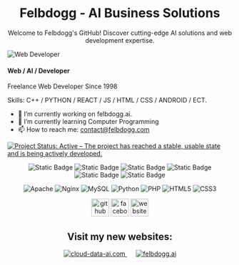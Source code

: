 <div align="center">
    <h1>Felbdogg - AI Business Solutions</h1>
    <p>Welcome to Felbdogg's GitHub! Discover cutting-edge AI solutions and web development expertise.</p>
</div>

![Web Developer](https://felbdogg.com/assets/logo.png)
#### Web / AI / Developer

Freelance Web Developer Since 1998

Skills: C++ / PYTHON / REACT / JS / HTML / CSS / ANDROID / ECT.

- 🔭 I’m currently working on felbdogg.ai. 
- 🌱 I’m currently learning Computer Programming 
- 📫 How to reach me: contact@felbdogg.com 

[![Project Status: Active – The project has reached a stable, usable state and is being actively developed.](https://www.repostatus.org/badges/latest/active.svg)](https://www.repostatus.org/#active)

<div align="center">

![Static Badge](https://img.shields.io/badge/felbdogg.ai-passing-brightgreen) ![Static Badge](https://img.shields.io/badge/felbdogg.com-passing-brightgreen) ![Static Badge](https://img.shields.io/badge/op3n4i.com-passing-brightgreen) ![Static Badge](https://img.shields.io/badge/cloud--data--ai.com-passing-brightgreen) ![Static Badge](https://img.shields.io/badge/dalle--3.net-passing-brightgreen) ![Static Badge](https://img.shields.io/badge/dalle--4.net-fail-orange)

![Apache](https://img.shields.io/badge/apache-6A1B9A?style=for-the-badge&logo=apache&logoColor=white) ![Nginx](https://img.shields.io/badge/nginx-269539?style=for-the-badge&logo=nginx&logoColor=white) ![MySQL](https://img.shields.io/badge/mysql-4479A1?style=for-the-badge&logo=mysql&logoColor=white) ![Python](https://img.shields.io/badge/python-3776AB?style=for-the-badge&logo=python&logoColor=white) ![PHP](https://img.shields.io/badge/php-777BB4?style=for-the-badge&logo=php&logoColor=white) ![HTML5](https://img.shields.io/badge/html5-E34F26?style=for-the-badge&logo=html5&logoColor=white) ![CSS3](https://img.shields.io/badge/css3-1572B6?style=for-the-badge&logo=css3&logoColor=white)

[<img src='https://cdn.jsdelivr.net/npm/simple-icons@3.0.1/icons/github.svg' alt='github' height='40'>](https://github.com/felbdogg)  [<img src='https://cdn.jsdelivr.net/npm/simple-icons@3.0.1/icons/facebook.svg' alt='facebook' height='40'>](https://www.facebook.com/1320.SD.C.22)  [<img src='https://cdn.jsdelivr.net/npm/simple-icons@3.0.1/icons/icloud.svg' alt='website' height='40'>](https://felbdogg.com)  

<div align="center">
    <h2>Visit my new websites:</h2>
    <a href="https://cloud-data-ai.com/" style="margin-right: 20px;">
        <img src="https://img.shields.io/badge/cloud--data--ai.com-2A6AC3?style=for-the-badge" alt="cloud-data-ai.com">
    </a>
    <a href="https://felbdogg.ai/">
        <img src="https://img.shields.io/badge/felbdogg.ai-2A6AC3?style=for-the-badge" alt="felbdogg.ai">
    </a>
</div>
</div>
